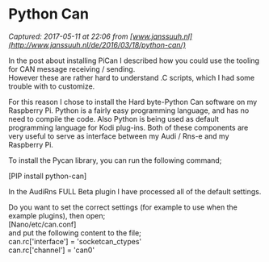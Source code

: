 # Python Can

_Captured: 2017-05-11 at 22:06 from [www.janssuuh.nl](http://www.janssuuh.nl/de/2016/03/18/python-can/)_

In the post about installing PiCan I described how you could use the tooling for CAN message receiving / sending.  
However these are rather hard to understand .C scripts, which I had some trouble with to customize.

For this reason I chose to install the Hard byte-Python Can software on my Raspberry Pi. Python is a fairly easy programming language, and has no need to compile the code. Also Python is being used as default programming language for Kodi plug-ins. Both of these components are very useful to serve as interface between my Audi / Rns-e and my Raspberry Pi.

To install the Pycan library, you can run the following command;

[PIP install python-can]

In the AudiRns FULL Beta plugin I have processed all of the default settings.

Do you want to set the correct settings (for example to use when the example plugins), then open;  
[Nano/etc/can.conf]  
and put the following content to the file;  
can.rc['interface'] = 'socketcan_ctypes'  
can.rc['channel'] = 'can0'
